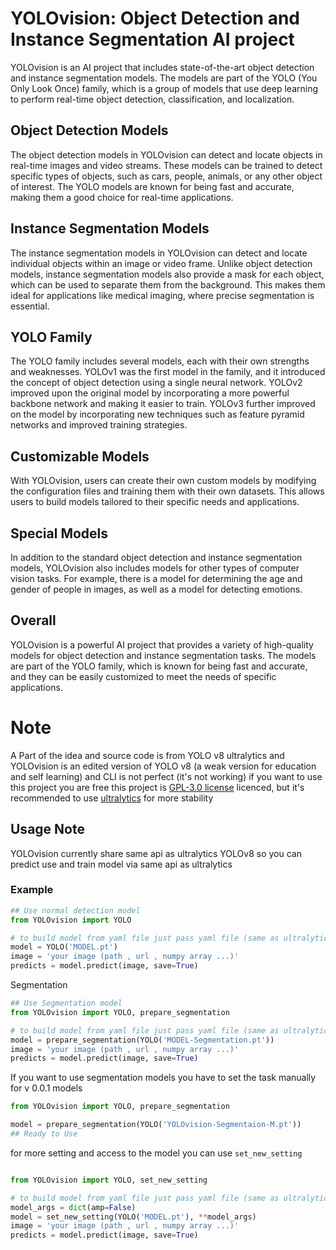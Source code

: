 # YOLOvision: Object Detection and Instance Segmentation AI project

YOLOvision is an AI project that includes state-of-the-art object detection and instance segmentation models. The models
are part of the YOLO (You Only Look Once) family, which is a group of models that use deep learning to perform real-time
object detection, classification, and localization.

## Object Detection Models

The object detection models in YOLOvision can detect and locate objects in real-time images and video streams. These
models can be trained to detect specific types of objects, such as cars, people, animals, or any other object of
interest. The YOLO models are known for being fast and accurate, making them a good choice for real-time applications.

## Instance Segmentation Models

The instance segmentation models in YOLOvision can detect and locate individual objects within an image or video frame.
Unlike object detection models, instance segmentation models also provide a mask for each object, which can be used to
separate them from the background. This makes them ideal for applications like medical imaging, where precise
segmentation is essential.

## YOLO Family

The YOLO family includes several models, each with their own strengths and weaknesses. YOLOv1 was the first model in the
family, and it introduced the concept of object detection using a single neural network. YOLOv2 improved upon the
original model by incorporating a more powerful backbone network and making it easier to train. YOLOv3 further improved
on the model by incorporating new techniques such as feature pyramid networks and improved training strategies.

## Customizable Models

With YOLOvision, users can create their own custom models by modifying the configuration files and training them with
their own datasets. This allows users to build models tailored to their specific needs and applications.

## Special Models

In addition to the standard object detection and instance segmentation models, YOLOvision also includes models for other
types of computer vision tasks. For example, there is a model for determining the age and gender of people in images, as
well as a model for detecting emotions.

## Overall

YOLOvision is a powerful AI project that provides a variety of high-quality models for object detection and
instance segmentation tasks. The models are part of the YOLO family, which is known for being fast and accurate, and
they can be easily customized to meet the needs of specific applications.

# Note

A Part of the idea and source code is from YOLO v8 ultralytics and YOLOvision is an edited version of YOLO v8
(a weak version for education and self learning) and CLI is not perfect (it's not working) if you want to use this
project you are free
this project is [GPL-3.0 license](https://github.com/erfanzar/YOLOvision/blob/main/LICENSE.md) licenced, but it's recommended to
use [ultralytics](https://github.com/ultralytics/ultralytics) for more stability

## Usage Note

YOLOvision currently share same api as ultralytics YOLOv8 so you can predict use and train model via same api as
ultralytics

### Example

```python
## Use normal detection model 
from YOLOvision import YOLO

# to build model from yaml file just pass yaml file (same as ultralytics)
model = YOLO('MODEL.pt')
image = 'your image (path , url , numpy array ...)'
predicts = model.predict(image, save=True)

```

Segmentation

```python
## Use Segmentation model 
from YOLOvision import YOLO, prepare_segmentation

# to build model from yaml file just pass yaml file (same as ultralytics)
model = prepare_segmentation(YOLO('MODEL-Segmentation.pt'))
image = 'your image (path , url , numpy array ...)'
predicts = model.predict(image, save=True)

```

If you want to use segmentation models you have to set the task manually for v 0.0.1 models

```python
from YOLOvision import YOLO, prepare_segmentation

model = prepare_segmentation(YOLO('YOLOvision-Segmentaion-M.pt'))
## Ready to Use 
```

for more setting and access to the model you can use `set_new_setting`

```python

from YOLOvision import YOLO, set_new_setting

# to build model from yaml file just pass yaml file (same as ultralytics)
model_args = dict(amp=False)
model = set_new_setting(YOLO('MODEL.pt'), **model_args)
image = 'your image (path , url , numpy array ...)'
predicts = model.predict(image, save=True)

```
